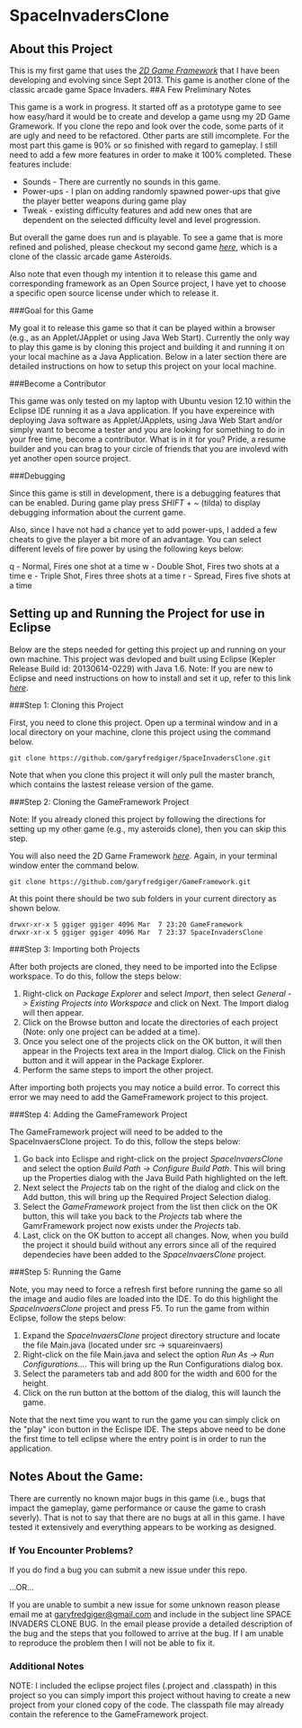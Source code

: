 SpaceInvadersClone
==================

## About this Project

This is my first game that uses the *[2D Game Framework](https://github.com/garyfredgiger/GameFramework.git)* that I have been developing and evolving since Sept 2013. This game is another clone of the classic arcade game Space Invaders. 
##A Few Preliminary Notes

This game is a work in progress. It started off as a prototype game to see how easy/hard it would be to create and develop a game usng my 2D Game Gramework. If you clone the repo and look over the code, some parts of it are ugly and need to be refactored. Other parts are still imcomplete. For the most part this game is 90% or so finished with regard to gameplay. I still need to add a few more features in order to make it 100% completed. These features include:

  * Sounds - There are currently no sounds in this game.
  * Power-ups - I plan on adding randomly spawned power-ups that give the player better weapons during game play
  * Tweak - existing difficulty features and add new ones that are dependent on the selected difficulty level and level progression.

But overall the game does run and is playable. To see a game that is more refined and polished, please checkout my second game *[here](https://github.com/garyfredgiger/GalacticWarReboot)*, which is a clone of the classic arcade game Asteroids.

Also note that even though my intention it to release this game and corresponding framework as an Open Source project, I have yet to choose a specific open source license under which to release it.

###Goal for this Game

My goal it to release this game so that it can be played within a browser (e.g., as an Applet/JApplet or using Java Web Start). Currently the only way to play this game is by cloning this project and building it and running it on your local machine as a Java Application. Below in a later section there are detailed instructions on how to setup this project on your local machine.

###Become a Contributor

This game was only tested on my laptop with Ubuntu vesion 12.10 within the Eclipse IDE running it as a Java application. If you have expereince with deploying Java software as Applet/JApplets, using Java Web Start and/or simply want to become a tester and you are looking for something to do in your free time, become a contributor. What is in it for you? Pride, a resume builder and you can brag to your circle of friends that you are involevd with yet another open source project.

###Debugging

Since this game is still in development, there is a debugging features that can be enabled. During game play press *SHIFT* + *~* (tilda) to display debugging information about the current game.

Also, since I have not had a chance yet to add power-ups, I added a few cheats to give the player a bit more of an advantage. You can select different levels of fire power by using the following keys below:

q - Normal, Fires one shot at a time
w - Double Shot, Fires two shots at a time
e - Triple Shot, Fires three shots at a time
r - Spread, Fires five shots at a time

## Setting up and Running the Project for use in Eclipse

Below are the steps needed for getting this project up and running on your own machine. This project was devloped and built using Eclipse (Kepler Release Build id: 20130614-0229) with Java 1.6. Note: If you are new to Eclipse and need instructions on how to install and set it up, refer to this link *[here](http://wiki.eclipse.org/Eclipse/Installation)*.

###Step 1: Cloning this Project

First, you need to clone this project. Open up a terminal window and in a local directory on your machine, clone this project using the command below.

    git clone https://github.com/garyfredgiger/SpaceInvadersClone.git

Note that when you clone this project it will only pull the master branch, which contains the lastest release version of the game.

###Step 2: Cloning the GameFramework Project

Note: If you already cloned this project by following the directions for setting up my other game (e.g., my asteroids clone), then you can skip this step.

You will also need the 2D Game Framework *[here](https://github.com/garyfredgiger/GameFramework.git)*. Again, in your terminal window enter the command below.

    git clone https://github.com/garyfredgiger/GameFramework.git

At this point there should be two sub folders in your current directory as shown below.

    drwxr-xr-x 5 ggiger ggiger 4096 Mar  7 23:20 GameFramework
    drwxr-xr-x 5 ggiger ggiger 4096 Mar  7 23:37 SpaceInvadersClone

###Step 3: Importing both Projects

After both projects are cloned, they need to be imported into the Eclipse workspace. To do this, follow the steps below:

1. Right-click on *Package Explorer* and select *Import*, then select *General -> Existing Projects into Workspace* and click on Next. The Import dialog will then appear.
2. Click on the Browse button and locate the directories of each project (Note: only one project can be added at a time).
3. Once you select one of the projects click on the OK button, it will then appear in the Projects text area in the Import dialog. Click on the Finish button and it will appear in the Package Explorer.
4. Perform the same steps to import the other project.

After importing both projects you may notice a build error. To correct this error we may need to add the GameFramework project to this project.

###Step 4: Adding the GameFramework Project

The GameFramework project will need to be added to the SpaceInvaersClone project. To do this, follow the steps below:

1. Go back into Eclispe and right-click on the project *SpaceInvaersClone* and select the option *Build Path -> Configure Build Path*. This will bring up the Properties dialog with the Java Build Path highlighted on the left.
2. Next select the *Projects* tab on the right of the dialog and click on the Add button, this will bring up the Required Project Selection dialog.
3. Select the *GameFramework* project from the list then click on the OK button, this will take you back to the *Projects* tab where the GamrFramework project now exists under the *Projects* tab.
4. Last, click on the OK button to accept all changes. Now, when you build the project it should build without any errors since all of the required dependecies have been added to the *SpaceInvaersClone* project.

###Step 5: Running the Game

Note, you may need to force a refresh first before running the game so all the image and audio files are loaded into the IDE. To do this highlight the *SpaceInvaersClone* project and press F5. To run the game from within Eclipse, follow the steps below:

1. Expand the *SpaceInvaersClone* project directory structure and locate the file Main.java (located under src -> squareinvaers)
2. Right-click on the file Main.java and select the option *Run As -> Run Configurations...*. This will bring up the Run Configurations dialog box.
3. Select the parameters tab and add 800 for the width and 600 for the height.
4. Click on the run button at the bottom of the dialog, this will launch the game.

Note that the next time you want to run the game you can simply click on the "play" icon button in the Eclispe IDE. The steps above need to be done the first time to tell eclipse where the entry point is in order to run the application.

## Notes About the Game:

There are currently no known major bugs in this game (i.e., bugs that impact the gameplay, game performance or cause the game to crash severly). That is not to say that there are no bugs at all in this game. I have tested it extensively and everything appears to be working as designed.

### If You Encounter Problems?

If you do find a bug you can submit a new issue under this repo.

...OR...

If you are unable to sumbit a new issue for some unknown reason please email me at garyfredgiger@gmail.com and include in the subject line SPACE INVADERS CLONE BUG. In the email please provide a detailed description of the bug and the steps that you followed to arrive at the bug. If I am unable to reproduce the problem then I will not be able to fix it.

### Additional Notes

NOTE: I included the eclipse project files (.project and .classpath) in this project so you can simply import this project without having to create a new project from your cloned copy of the code. The classpath file may already contain the reference to the GameFramework project.
